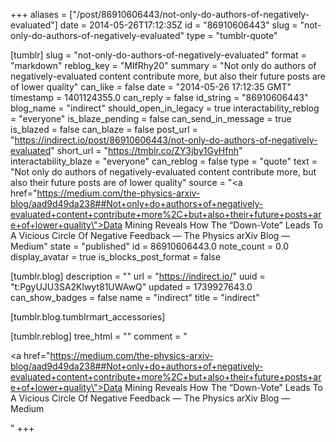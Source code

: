 +++
aliases = ["/post/86910606443/not-only-do-authors-of-negatively-evaluated"]
date = 2014-05-26T17:12:35Z
id = "86910606443"
slug = "not-only-do-authors-of-negatively-evaluated"
type = "tumblr-quote"

[tumblr]
slug = "not-only-do-authors-of-negatively-evaluated"
format = "markdown"
reblog_key = "MIfRhy20"
summary = "Not only do authors of negatively-evaluated content contribute more, but also their future posts are of lower quality"
can_like = false
date = "2014-05-26 17:12:35 GMT"
timestamp = 1401124355.0
can_reply = false
id_string = "86910606443"
blog_name = "indirect"
should_open_in_legacy = true
interactability_reblog = "everyone"
is_blaze_pending = false
can_send_in_message = true
is_blazed = false
can_blaze = false
post_url = "https://indirect.io/post/86910606443/not-only-do-authors-of-negatively-evaluated"
short_url = "https://tmblr.co/ZY3jby1GyHfnh"
interactability_blaze = "everyone"
can_reblog = false
type = "quote"
text = "Not only do authors of negatively-evaluated content contribute more, but also their future posts are of lower quality"
source = "<a href=\"https://medium.com/the-physics-arxiv-blog/aad9d49da238##Not+only+do+authors+of+negatively-evaluated+content+contribute+more%2C+but+also+their+future+posts+are+of+lower+quality\">Data Mining Reveals How The “Down-Vote” Leads To A Vicious Circle Of Negative Feedback — The Physics arXiv Blog — Medium</a>"
state = "published"
id = 86910606443.0
note_count = 0.0
display_avatar = true
is_blocks_post_format = false

[tumblr.blog]
description = ""
url = "https://indirect.io/"
uuid = "t:PgyUJU3SA2Klwyt81UWAwQ"
updated = 1739927643.0
can_show_badges = false
name = "indirect"
title = "indirect"

[tumblr.blog.tumblrmart_accessories]

[tumblr.reblog]
tree_html = ""
comment = "<p><a href=\"https://medium.com/the-physics-arxiv-blog/aad9d49da238##Not+only+do+authors+of+negatively-evaluated+content+contribute+more%2C+but+also+their+future+posts+are+of+lower+quality\">Data Mining Reveals How The “Down-Vote” Leads To A Vicious Circle Of Negative Feedback — The Physics arXiv Blog — Medium</a></p>"
+++
